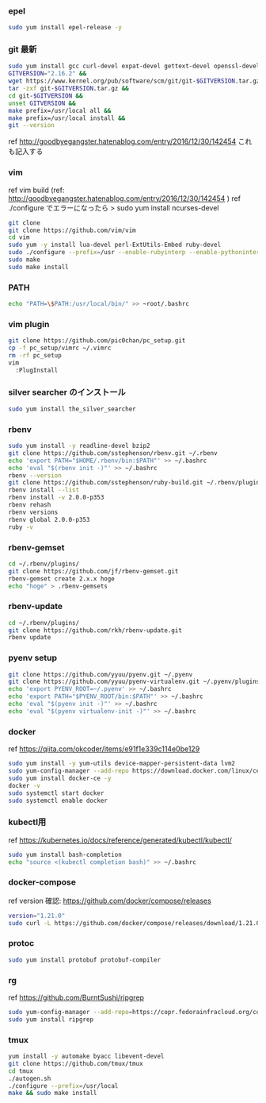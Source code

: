 ### epel
```bash
sudo yum install epel-release -y
```

### git 最新
```bash
sudo yum install gcc curl-devel expat-devel gettext-devel openssl-devel zlib-devel perl-ExtUtils-MakeMaker
GITVERSION="2.16.2" &&
wget https://www.kernel.org/pub/software/scm/git/git-$GITVERSION.tar.gz &&
tar -zxf git-$GITVERSION.tar.gz &&
cd git-$GITVERSION &&
unset GITVERSION &&
make prefix=/usr/local all &&
make prefix=/usr/local install &&
git --version
```

ref http://goodbyegangster.hatenablog.com/entry/2016/12/30/142454 これも記入する

### vim
ref vim build (ref: http://goodbyegangster.hatenablog.com/entry/2016/12/30/142454 )
ref ./configure でエラーになったら > sudo yum install ncurses-devel
```bash
git clone
git clone https://github.com/vim/vim
cd vim
sudo yum -y install lua-devel perl-ExtUtils-Embed ruby-devel
sudo ./configure --prefix=/usr --enable-rubyinterp --enable-pythoninterp
sudo make
sudo make install
```

### PATH
```bash
echo "PATH=\$PATH:/usr/local/bin/" >> ~root/.bashrc
```

### vim plugin
```bash
git clone https://github.com/pic0chan/pc_setup.git
cp -f pc_setup/vimrc ~/.vimrc
rm -rf pc_setup
vim
  :PlugInstall
```

### silver searcher のインストール
```bash
sudo yum install the_silver_searcher
```

### rbenv
```bash
sudo yum install -y readline-devel bzip2
git clone https://github.com/sstephenson/rbenv.git ~/.rbenv
echo 'export PATH="$HOME/.rbenv/bin:$PATH"' >> ~/.bashrc
echo 'eval "$(rbenv init -)"' >> ~/.bashrc
rbenv --version
git clone https://github.com/sstephenson/ruby-build.git ~/.rbenv/plugins/ruby-build
rbenv install --list
rbenv install -v 2.0.0-p353
rbenv rehash
rbenv versions
rbenv global 2.0.0-p353
ruby -v
```

### rbenv-gemset
```bash
cd ~/.rbenv/plugins/
git clone https://github.com/jf/rbenv-gemset.git
rbenv-gemset create 2.x.x hoge
echo "hoge" > .rbenv-gemsets
```

### rbenv-update
```bash
cd ~/.rbenv/plugins/
git clone https://github.com/rkh/rbenv-update.git
rbenv update
```

### pyenv setup
```bash
git clone https://github.com/yyuu/pyenv.git ~/.pyenv
git clone https://github.com/yyuu/pyenv-virtualenv.git ~/.pyenv/plugins/pyenv-virtualenv
echo 'export PYENV_ROOT=~/.pyenv' >> ~/.bashrc
echo 'export PATH="$PYENV_ROOT/bin:$PATH"' >> ~/.bashrc
echo 'eval "$(pyenv init -)"' >> ~/.bashrc
echo 'eval "$(pyenv virtualenv-init -)"' >> ~/.bashrc
```

### docker
ref https://qiita.com/okcoder/items/e91f1e339c114e0be129
```bash
sudo yum install -y yum-utils device-mapper-persistent-data lvm2
sudo yum-config-manager --add-repo https://download.docker.com/linux/centos/docker-ce.repo
sudo yum install docker-ce -y
docker -v
sudo systemctl start docker
sudo systemctl enable docker
```

### kubectl用
ref https://kubernetes.io/docs/reference/generated/kubectl/kubectl/
```bash
sudo yum install bash-completion
echo "source <(kubectl completion bash)" >> ~/.bashrc
```

### docker-compose
ref version 確認: https://github.com/docker/compose/releases
```bash
version="1.21.0"
sudo curl -L https://github.com/docker/compose/releases/download/1.21.0/docker-compose-$(uname -s)-$(uname -m) -o /usr/local/bin/docker-compose
```

### protoc
```bash
sudo yum install protobuf protobuf-compiler
```

### rg
ref https://github.com/BurntSushi/ripgrep
```bash
sudo yum-config-manager --add-repo=https://copr.fedorainfracloud.org/coprs/carlwgeorge/ripgrep/repo/epel-7/carlwgeorge-ripgrep-epel-7.repo
sudo yum install ripgrep
```

### tmux
```bash
yum install -y automake byacc libevent-devel
git clone https://github.com/tmux/tmux
cd tmux
./autogen.sh
./configure --prefix=/usr/local
make && sudo make install
```
